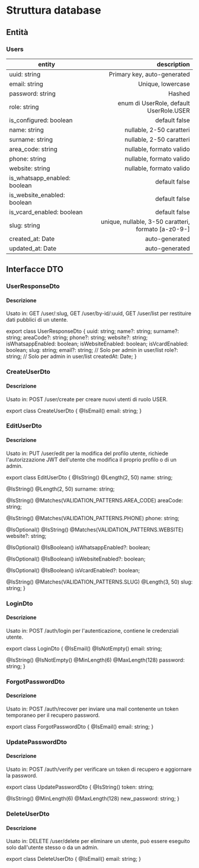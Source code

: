 # Struttura database

## Entità
### Users

| entity | description |
|-|-:|
| uuid: string | Primary key, auto-generated |
| email: string | Unique, lowercase |
| password: string | Hashed |
| role: string | enum di UserRole, default UserRole.USER |
| is_configured: boolean | default false |
| name: string | nullable, 2-50 caratteri |
| surname: string | nullable, 2-50 caratteri |
| area_code: string | nullable, formato valido |
| phone: string | nullable, formato valido |
| website: string | nullable, formato valido |
| is_whatsapp_enabled: boolean | default false |
| is_website_enabled: boolean | default false |
| is_vcard_enabled: boolean | default false |
| slug: string | unique, nullable, 3-50 caratteri, formato [a-z0-9-] |
| created_at: Date | auto-generated |
| updated_at: Date | auto-generated |

## Interfacce DTO

### UserResponseDto
#### Descrizione

Usato in: GET /user/:slug, GET /user/by-id/:uuid, GET /user/list per restituire dati pubblici di un utente. 

export class UserResponseDto {
  uuid: string;
  name?: string;
  surname?: string;
  areaCode?: string;
  phone?: string;
  website?: string;
  isWhatsappEnabled: boolean;
  isWebsiteEnabled: boolean;
  isVcardEnabled: boolean;
  slug: string;
  email?: string;  // Solo per admin in user/list
  role?: string;   // Solo per admin in user/list
  createdAt: Date;
}

### CreateUserDto
#### Descrizione

Usato in: POST /user/create per creare nuovi utenti di ruolo USER.

export class CreateUserDto {
  @IsEmail()
  email: string;
}

### EditUserDto
#### Descrizione

Usato in: PUT /user/edit per la modifica del profilo utente, richiede l'autorizzazione JWT dell'utente che modifica il proprio profilo o di un admin.

export class EditUserDto {
  @IsString()
  @Length(2, 50)
  name: string;

  @IsString()
  @Length(2, 50)
  surname: string;

  @IsString()
  @Matches(VALIDATION_PATTERNS.AREA_CODE)
  areaCode: string;

  @IsString()
  @Matches(VALIDATION_PATTERNS.PHONE)
  phone: string;

  @IsOptional()
  @IsString()
  @Matches(VALIDATION_PATTERNS.WEBSITE)
  website?: string;

  @IsOptional()
  @IsBoolean()
  isWhatsappEnabled?: boolean;

  @IsOptional()
  @IsBoolean()
  isWebsiteEnabled?: boolean;

  @IsOptional()
  @IsBoolean()
  isVcardEnabled?: boolean;

  @IsString()
  @Matches(VALIDATION_PATTERNS.SLUG)
  @Length(3, 50)
  slug: string;
}

### LoginDto
#### Descrizione

Usato in: POST /auth/login per l'autenticazione, contiene le credenziali utente.

export class LoginDto {
  @IsEmail()
  @IsNotEmpty()
  email: string;

  @IsString()
  @IsNotEmpty()
  @MinLength(6)
  @MaxLength(128)
  password: string;
}

### ForgotPasswordDto
#### Descrizione

Usato in: POST /auth/recover per inviare una mail contenente un token temporaneo per il recupero password.

export class ForgotPasswordDto {
  @IsEmail()
  email: string;
}

### UpdatePasswordDto
#### Descrizione

Usato in: POST /auth/verify per verificare un token di recupero e aggiornare la password.

export class UpdatePasswordDto {
  @IsString()
  token: string;

  @IsString()
  @MinLength(6)
  @MaxLength(128)
  new_password: string;
}

### DeleteUserDto
#### Descrizione 

Usato in: DELETE /user/delete per eliminare un utente, può essere eseguito solo dall'utente stesso o da un admin.

export class DeleteUserDto {
  @IsEmail()
  email: string;
}